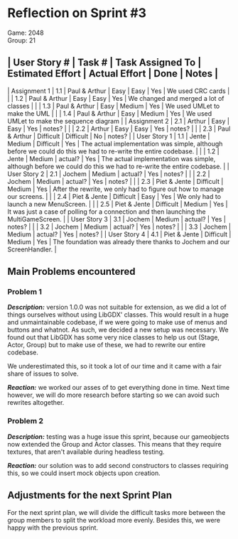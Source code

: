 # Reflection on Sprint #3

Game: 2048  
Group: 21

| User Story # | Task # | Task Assigned To | Estimated Effort | Actual Effort | Done | Notes |
----------------------------------------------------------------------------------------------
| Assignment 1 | 1.1 | Paul & Arthur | Easy | Easy | Yes | We used CRC cards |
|              | 1.2 | Paul & Arthur | Easy | Easy | Yes | We changed and merged a lot of classes |
|              | 1.3 | Paul & Arthur | Easy | Medium | Yes | We used UMLet to make the UML |
|              | 1.4 | Paul & Arthur | Easy | Medium | Yes | We used UMLet to make the sequence diagram |
| Assignment 2 | 2.1 | Arthur        | Easy | Easy | Yes | notes? |
|              | 2.2 | Arthur        | Easy | Easy | Yes | notes? |
|              | 2.3 | Paul & Arthur | Difficult | Difficult   | No  | notes? |
| User Story 1 | 1.1 | Jente         | Medium | Difficult    | Yes | The actual
implementation was simple, although before we could do this we had to re-write
the entire codebase. |
|              | 1.2 | Jente         | Medium | actual?      | Yes | The actual
implementation was simple, although before we could do this we had to re-write
the entire codebase. |
| User Story 2 | 2.1 | Jochem        | Medium | actual?      | Yes | notes? |
|              | 2.2 | Jochem        | Medium | actual?      | Yes | notes? |
|              | 2.3 | Piet & Jente  | Difficult | Medium | Yes | After the
rewrite, we only had to figure out how to manage our screens. |
|              | 2.4 | Piet & Jente  | Difficult | Easy   | Yes | We only had to
launch a new MenuScreen. |
|              | 2.5 | Piet & Jente  | Difficult | Medium   | Yes | It was just
a case of polling for a connection and then launching the MultiGameScreen. |
| User Story 3 | 3.1 | Jochem        | Medium | actual?      | Yes | notes? |
|              | 3.2 | Jochem        | Medium | actual?      | Yes | notes? |
|              | 3.3 | Jochem        | Medium | actual?      | Yes | notes? |
| User Story 4 | 4.1 | Piet & Jente  | Difficult | Medium   | Yes | The
foundation was already there thanks to Jochem and our ScreenHandler. |

## Main Problems encountered

### Problem 1
***Description:*** version 1.0.0 was not suitable for extension, as we did a lot of things
ourselves without using LibGDX' classes. This would result in a huge and
unmaintainable codebase, if we were going to make use of menus and buttons and
whatnot. As such, we decided a new setup was necessary. We found out that
LibGDX has some very nice classes to help us out (Stage, Actor, Group) but to
make use of these, we had to rewrite our entire codebase.

We underestimated this, so it took a lot of our time and it came with a fair
share of issues to solve.

***Reaction:*** we worked our asses of to get everything done in time. Next time
however, we will do more research before starting so we can avoid such rewrites
altogether.

### Problem 2
***Description:*** testing was a huge issue this sprint, because our gameobjects
now extended the Group and Actor classes. This means that they require textures,
that aren't available during headless testing.

***Reaction:*** our solution was to add second constructors to classes requiring
this, so we could insert mock objects upon creation.

## Adjustments for the next Sprint Plan
For the next sprint plan, we will divide the difficult tasks more between the
group members to split the workload more evenly. Besides this, we were happy
with the previous sprint.

